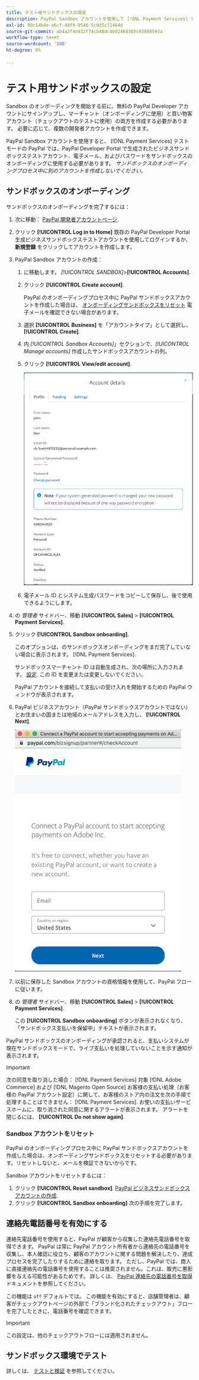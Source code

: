 ```yaml
---
title: テスト用サンドボックスの設定
description: PayPal Sandbox アカウントを使用して [!DNL Payment Services] テストモードの
exl-id: 99c14b4e-e6cf-48f9-9546-5c0d5c71464d
source-git-commit: ab4a2f4d432f74cb48dc4b92468305c93088593a
workflow-type: tm+mt
source-wordcount: '588'
ht-degree: 0%

---
```


# テスト用サンドボックスの設定

Sandbox のオンボーディングを開始する前に、無料の PayPal Developer アカウントにサインアップし、マーチャント（オンボーディングに使用）と買い物客アカウント（チェックアウトのテストに使用）の両方を作成する必要があります。 必要に応じて、複数の開発者アカウントを作成できます。

PayPal Sandbox アカウントを使用すると、 [!DNL Payment Services] テストモードの PayPal では、PayPal Developer Portal で生成されたビジネスサンドボックステストアカウント、電子メール、およびパスワードをサンドボックスのオンボーディングに使用する必要があります。 *サンドボックスのオンボーディングプロセス中に別のアカウントを作成しないでください。*

## サンドボックスのオンボーディング

サンドボックスのオンボーディングを完了するには：

1. 次に移動： [PayPal 開発者アカウントページ](https://developer.paypal.com/developer/accounts/).
1. クリック **[!UICONTROL Log in to Home]** 既存の PayPal Developer Portal 生成ビジネスサンドボックステストアカウントを使用してログインするか、 **新規登録** をクリックしてアカウントを作成します。
1. PayPal Sandbox アカウントの作成：
   1. に移動します。 _[!UICONTROL SANDBOX]_>**[!UICONTROL Accounts]**.
   1. クリック **[!UICONTROL Create account]**.

      PayPal のオンボーディングプロセス中に PayPal サンドボックスアカウントを作成した場合は、 [オンボーディングサンドボックスをリセット](#reset-your-sandbox-account) 電子メールを確認できない場合があります。

   1. 選択 **[!UICONTROL Business]** を「アカウントタイプ」として選択し、 **[!UICONTROL Create]**.
   1. 内 _[!UICONTROL Sandbox Accounts]_」セクションで、_[!UICONTROL Manage accounts]_ 作成したサンドボックスアカウントの列。
   1. クリック **[!UICONTROL View/edit account]**.

      ![PayPal - Sandbox アカウントを表示/編集](assets/onboarding-viewedit-sandbox.png)

   1. 電子メール ID とシステム生成パスワードをコピーして保存し、後で使用できるようにします。

1. の _管理者_ サイドバー、移動 **[!UICONTROL Sales]** > **[!UICONTROL Payment Services]**.
1. クリック **[!UICONTROL Sandbox onboarding]**.

   このオプションは、のサンドボックスオンボーディングをまだ完了していない場合に表示されます。 [!DNL Payment Services].

   サンドボックスマーチャント ID は自動生成され、次の場所に入力されます。 [設定](settings.md). この ID を変更または変更しないでください。

   PayPal アカウントを接続して支払いの受け入れを開始するための PayPal ウィンドウが表示されます。

1. PayPal ビジネスアカウント（PayPal サンドボックスアカウントではない）とお住まいの国または地域のメールアドレスを入力し、 **[!UICONTROL Next]**.

   ![PayPal — 支払いに PayPal アカウントを接続](assets/paypal-connectacct.png)

1. 以前に保存した Sandbox アカウントの資格情報を使用して、PayPal フローに従います。
1. の _管理者_ サイドバー、移動 **[!UICONTROL Sales]** > **[!UICONTROL Payment Services]**.

   この **[!UICONTROL Sandbox onboarding]** ボタンが表示されなくなり、「サンドボックス支払いを保留中」テキストが表示されます。

PayPal サンドボックスのオンボーディングが承認されると、支払いシステムが現在サンドボックスモードで、ライブ支払いを処理していないことを示す通知が表示されます。

>[!IMPORTANT]
>
>次の同意を取り消した場合： [!DNL Payment Services] 対象 [!DNL Adobe Commerce] および [!DNL Magento Open Source] お客様の支払い処理（お客様の PayPal アカウント設定）に関して、お客様のストア内の注文を次の手順で処理することはできません： [!DNL Payment Services]. お使いの支払いサービスホームに、取り消された同意に関するアラートが表示されます。 アラートを閉じるには、 **[!UICONTROL Do not show again]**.

### Sandbox アカウントをリセット

PayPal のオンボーディングプロセス中に PayPal サンドボックスアカウントを作成した場合は、オンボーディングサンドボックスをリセットする必要があります。リセットしないと、メールを検証できないからです。

Sandbox アカウントをリセットするには：

1. クリック **[!UICONTROL Reset sandbox]**. [PayPal ビジネスサンドボックスアカウントの作成](https://developer.paypal.com/docs/api-basics/sandbox/accounts/#create-a-business-sandbox-account).
1. クリック **[!UICONTROL Sandbox onboarding]** 次の手順を完了します。

## 連絡先電話番号を有効にする

連絡先電話番号を使用すると、PayPal が顧客から収集した連絡先電話番号を取得できます。 PayPal は常に PayPal アカウント所有者から連絡先の電話番号を収集し、本人確認に役立ち、顧客のアカウントに関する問題を解決したり、達成プロセスを完了したりするために連絡を取ります。 ただし、PayPal では、商人に直接連絡先の電話番号を使用することは推奨されません。これは、販売に悪影響を与える可能性があるためです。 詳しくは、 [PayPal 連絡先の電話番号を取得](https://developer.paypal.com/docs/admin/checkout-settings/#get-contact-telephone-numbers) ドキュメントを参照してください。

この機能は `off` デフォルトでは。 この機能を有効にすると、店舗管理者は、顧客がチェックアウトページの外部で「ブランド化されたチェックアウト」フローを完了したときに、電話番号を確認できます。

>[!IMPORTANT]
>
>この設定は、他のチェックアウトフローには適用されません。

## サンドボックス環境でテスト

詳しくは、 [テストと検証](test-validate.md) を参照してください。
